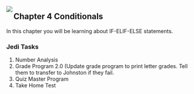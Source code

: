 <img align="left" src="http://hermonswebsites.com/Classes/CS/python.png"><H2>Chapter 4 Conditionals</H2>

In this chapter you will be learning about IF-ELIF-ELSE statements. 


<h3>Jedi Tasks</h3>
<ol>
  <li>Number Analysis</li>
  <li>Grade Program 2.0 (Update grade program to print letter grades. Tell them to transfer to Johnston if they fail.</li>
  <li>Quiz Master Program</li>
  <li>Take Home Test</li>
  </ol>
